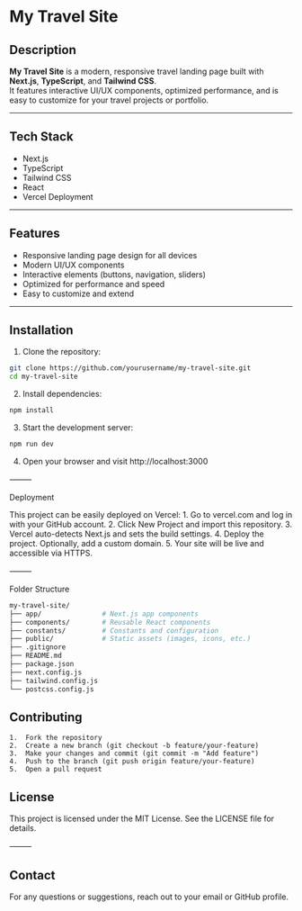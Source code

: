 # My Travel Site

## Description
**My Travel Site** is a modern, responsive travel landing page built with **Next.js**, **TypeScript**, and **Tailwind CSS**.  
It features interactive UI/UX components, optimized performance, and is easy to customize for your travel projects or portfolio.

---

## Tech Stack
- Next.js
- TypeScript
- Tailwind CSS
- React
- Vercel Deployment

---

## Features
- Responsive landing page design for all devices
- Modern UI/UX components
- Interactive elements (buttons, navigation, sliders)
- Optimized for performance and speed
- Easy to customize and extend

---

## Installation

1. Clone the repository:
```bash
git clone https://github.com/yourusername/my-travel-site.git
cd my-travel-site
```
2. Install dependencies:
```bash
npm install
```
3.	Start the development server:
```bash
npm run dev
```
4.	Open your browser and visit http://localhost:3000

⸻

Deployment

This project can be easily deployed on Vercel:
	1.	Go to vercel.com and log in with your GitHub account.
	2.	Click New Project and import this repository.
	3.	Vercel auto-detects Next.js and sets the build settings.
	4.	Deploy the project. Optionally, add a custom domain.
	5.	Your site will be live and accessible via HTTPS.

⸻

Folder Structure
```bash
my-travel-site/
├── app/               # Next.js app components
├── components/        # Reusable React components
├── constants/         # Constants and configuration
├── public/            # Static assets (images, icons, etc.)
├── .gitignore
├── README.md
├── package.json
├── next.config.js
├── tailwind.config.js
└── postcss.config.js
```
## Contributing
	1.	Fork the repository
	2.	Create a new branch (git checkout -b feature/your-feature)
	3.	Make your changes and commit (git commit -m "Add feature")
	4.	Push to the branch (git push origin feature/your-feature)
	5.	Open a pull request
  
## License

This project is licensed under the MIT License. See the LICENSE file for details.

⸻
## Contact

For any questions or suggestions, reach out to your email or GitHub profile.
